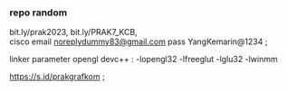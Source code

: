 ### repo random

bit.ly/prak2023, 
bit.ly/PRAK7_KCB, <br>
cisco 
email noreplydummy83@gmail.com
pass YangKemarin@1234 ;

linker parameter opengl devc++ : 
-lopengl32
-lfreeglut
-lglu32
-lwinmm

https://s.id/prakgrafkom
;

